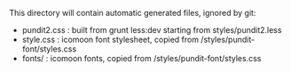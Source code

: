 This directory will contain automatic generated files, ignored by git:
- pundit2.css : built from grunt less:dev starting from styles/pundit2.less
- style.css   : icomoon font stylesheet, copied from /styles/pundit-font/styles.css
- fonts/      : icomoon fonts, copied from /styles/pundit-font/styles.css